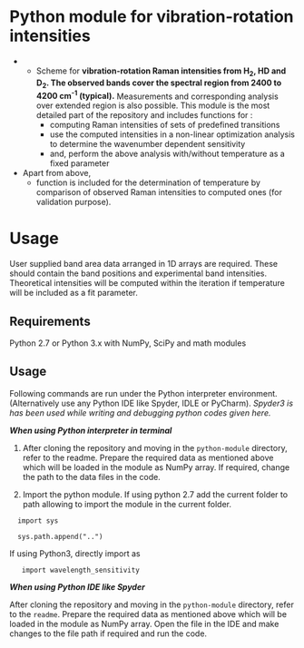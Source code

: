 
# Python module for vibration-rotation intensities


+ - Scheme for **vibration-rotation Raman intensities from H<sub>2</sub>, HD and D<sub>2</sub>. The observed bands cover the spectral region from 2400 to 4200 cm<sup>-1</sup> (typical).** Measurements and corresponding analysis over extended region is also possible. This module is the most detailed part of the repository and includes functions for :
    + computing Raman intensities of sets of predefined transitions
    + use the computed intensities in a non-linear optimization analysis to determine the wavenumber dependent sensitivity
    + and, perform the above analysis with/without temperature as a fixed parameter
+ Apart from above,
    + function is included for the determination of temperature by comparison of observed Raman intensities to computed ones (for validation purpose).



# Usage
User supplied band area data arranged in 1D arrays are required. These should contain the band positions and experimental band intensities. Theoretical intensities will be computed within the iteration if temperature will be included as a fit parameter.

Requirements
----------------
Python 2.7 or Python 3.x with NumPy, SciPy and math modules

Usage
----------------
Following commands are run under the Python interpreter environment. (Alternatively use any Python IDE like Spyder, IDLE or PyCharm). *Spyder3 is has been used while writing and debugging  python  codes given  here.*

***When using Python interpreter in terminal***

1. After cloning the repository and moving in the `python-module` directory,  refer to the readme.  Prepare the required data as mentioned above which will be loaded in the module  as NumPy array. If required, change the path to the data files in the code.  

2. Import the python module. If  using python 2.7 add the current folder to path allowing to import the module in the current folder.

```
  import sys

  sys.path.append("..")
```

If using Python3, directly import as

 ```
    import wavelength_sensitivity
 ```

***When using Python IDE like Spyder***

After cloning the repository and moving in the `python-module` directory,  refer to the `readme`.  Prepare the required data as mentioned above which will be loaded in the module  as NumPy array. Open the  file in the IDE and make changes  to the file path if required and run the code.
